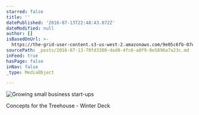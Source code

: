 ```yaml
---
starred: false
title: ''
datePublished: '2016-07-13T22:48:43.072Z'
dateModified: null
author: []
isBasedOnUrl: >-
  https://the-grid-user-content.s3-us-west-2.amazonaws.com/9e05c6fb-07ec-418e-9242-a0d0aafb8e7c.jpg
sourcePath: _posts/2016-07-13-78fd3300-dad8-4fc6-a0f9-0e5896a7a23c.md
inFeed: true
hasPage: false
inNav: false
_type: MediaObject

---
```

![Growing small business start-ups](https://the-grid-user-content.s3-us-west-2.amazonaws.com/9e05c6fb-07ec-418e-9242-a0d0aafb8e7c.jpg)

Concepts for the Treehouse - Winter Deck